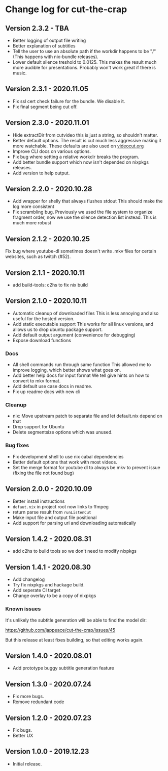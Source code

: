 # Change log for cut-the-crap

## Version 2.3.2 - TBA

+ Better logging of output file writing
+ Better explanation of subtitles
+ Tell the user to use an absolute path if the workdir happens to be "/"
  (This happens with nix-bundle releases).
+ Lower default silence treshold to 0.0125.
  This makes the result much more audible for presentations.
  Probably won't work great if there is music.

## Version 2.3.1 - 2020.11.05

+ Fix ssl cert check failure for the bundle. We disable it.
+ Fix final segment being cut off.

## Version 2.3.0 - 2020.11.01

+ Hide extractDir from cutvideo
  this is just a string, so shouldn't matter.
+ Better default options.
  The result is cut much less aggressive making it more watchable.
  These defaults are also used on [videocut.org](https://videocut.org/)
+ Improve CLI docs on various options.
+ Fix bug where setting a relative workdir breaks the program.
+ Add better bundle support which now isn't depended on nixpkgs
  releases.
+ Add version to help output.

## Version 2.2.0 - 2020.10.28

+ Add wrapper for shelly that always flushes stdout
  This should make the log more consistent
+ Fix scrambling bug.
  Previously we used the file system to organize fragment order,
  now we use the silence detection list instead.
  This is much more robust

## Version 2.1.2 - 2020.10.25

Fix bug where youtube-dl sometimes doesn't write .mkv files
for certain websites, such as twitch (#52).

## Version 2.1.1 - 2020.10.11

+ add build-tools: c2hs to fix nix build

## Version 2.1.0 - 2020.10.11

+ Automatic cleanup of downloaded files
  This is less annoying and also useful for the hosted version.
+ Add static executable support
  This works for all linux versions, and allows us to drop ubuntu package support.
+ Add default output argument (convenience for debugging)
+ Expose download functions

### Docs

+ All shell commands run through same function
  This allowed me to improve logging, which better shows what goes on.
+ Add better help docs for input format
  We tell give hints on how to convert to mkv format.
+ Add default use case docs in readme.
+ Fix up readme docs with new cli

### Cleanup

+ nix: Move upstream patch to separate file and let default.nix depend on that
+ Drop support for Ubuntu
+ Delete segmentsize options which was unused.

### Bug fixes

+ Fix development shell to use nix cabal dependencies
+ Better default options that work with most videos.
+ Set the merge format for youtube dl to always be mkv to prevent issue (fixing the file not found bug)

## Version 2.0.0 - 2020.10.09

- Better install instructions
- `defaut.nix` in project root now links to ffmpeg
- return parse result from `runListenCut`
- Make input file and output file positional
- Add support for parsing uri and downloading automatically

## Version 1.4.2 - 2020.08.31
- add c2hs to build tools so we don't need to modify nixpkgs

## Version 1.4.1 - 2020.08.30
- Add changelog
- Try fix nixpkgs and hackage build.
- Add seperate CI target
- Change overlay to be a copy of nixpkgs

### Known issues

It's unlikely the subtitle generation
will be able to find the model dir:

https://github.com/jappeace/cut-the-crap/issues/45

But this release at least fixes building,
so that editing works again.

## Version 1.4.0 - 2020.08.01
- Add prototype buggy subtitle generation feature

## Version 1.3.0 - 2020.07.24
- Fix more bugs.
- Remove redundant code

## Version 1.2.0 - 2020.07.23
- Fix bugs.
- Better UX

## Version 1.0.0 - 2019.12.23 
- Initial release.
